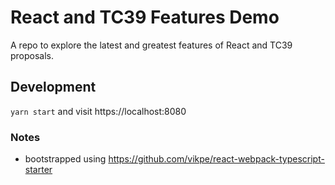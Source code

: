 # React and TC39 Features Demo
A repo to explore the latest and greatest features of React and TC39 proposals.

## Development
`yarn start` and visit https://localhost:8080

### Notes
* bootstrapped using https://github.com/vikpe/react-webpack-typescript-starter